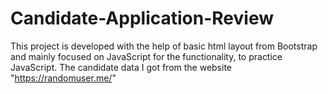 # Candidate-Application-Review
This project is developed with the help of basic html layout from Bootstrap and mainly focused on JavaScript for the functionality, to practice JavaScript. The candidate data I got from the website "https://randomuser.me/"
